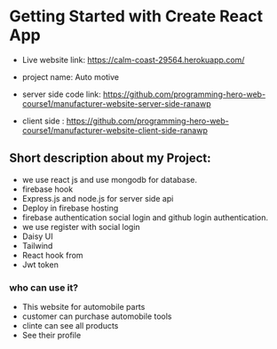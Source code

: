 # Getting Started with Create React App
* Live website link: https://calm-coast-29564.herokuapp.com/
* project name: Auto motive
* server side code link: https://github.com/programming-hero-web-course1/manufacturer-website-server-side-ranawp

* client side : https://github.com/programming-hero-web-course1/manufacturer-website-client-side-ranawp 


## Short description about my Project: 
* we use react js and use mongodb for database. 
* firebase hook 
* Express.js and node.js for server side api 
* Deploy in firebase hosting 
* firebase authentication social login and github login authentication. 
* we use register with social login 
* Daisy UI 
* Tailwind 
* React hook from 
* Jwt token 

### who can use it? 
* This  website for automobile parts
* customer can purchase automobile tools   
* clinte can see all products 
* See their profile 


